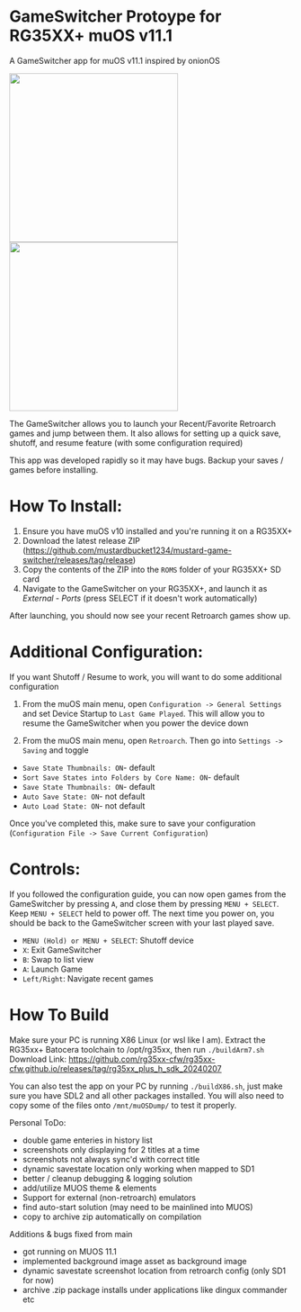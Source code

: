 # GameSwitcher Protoype for RG35XX+ muOS v11.1

A GameSwitcher app for muOS v11.1 inspired by onionOS

<div>
<img src="https://i.imgur.com/a1uIJaF.png" width="300">
<img src="https://media.giphy.com/media/v1.Y2lkPTc5MGI3NjExeG1oMjY3ZHNubnpnMTJpMmg5MGUwemcwenJ2eTZxY3lpdDZheGhydCZlcD12MV9pbnRlcm5hbF9naWZfYnlfaWQmY3Q9Zw/Pq4IfxNQF8FO6e1x0g/source.gif" width="300">
</div>

The GameSwitcher allows you to launch your Recent/Favorite Retroarch games and jump between them.
It also allows for setting up a quick save, shutoff, and resume feature (with some configuration required)

This app was developed rapidly so it may have bugs. Backup your saves / games before installing.

# How To Install:
1. Ensure you have muOS v10 installed and you're running it on a RG35XX+
2. Download the latest release ZIP (https://github.com/mustardbucket1234/mustard-game-switcher/releases/tag/release)
3. Copy the contents of the ZIP into the `ROMS` folder of your RG35XX+ SD card 
4. Navigate to the GameSwitcher on your RG35XX+, and launch it as *External - Ports* (press SELECT if it doesn't work automatically)

After launching, you should now see your recent Retroarch games show up.


# Additional Configuration:

If you want Shutoff / Resume to work, you will want to do some additional configuration 

1. From the muOS main menu, open `Configuration -> General Settings` and set Device Startup to `Last Game Played`.
This will allow you to resume the GameSwitcher when you power the device down

2. From the muOS main menu, open `Retroarch`. Then go into `Settings -> Saving` and toggle

- `Save State Thumbnails: ON`- default
- `Sort Save States into Folders by Core Name: ON`- default
- `Save State Thumbnails: ON`- default
- `Auto Save State: ON`- not default
- `Auto Load State: ON`- not default

Once you've completed this, make sure to save your configuration (`Configuration File -> Save Current Configuration`)

# Controls:

If you followed the configuration guide, you can now open games from the GameSwitcher by pressing `A`, and close them by pressing `MENU + SELECT`.
Keep `MENU + SELECT` held to power off. The next time you power on, you should be back to the GameSwitcher screen with your last played save.  

- `MENU (Hold) or MENU + SELECT`: Shutoff device
- `X`: Exit GameSwitcher
- `B`: Swap to list view
- `A`: Launch Game
- `Left/Right`: Navigate recent games


# How To Build

Make sure your PC is running X86 Linux (or wsl like I am). Extract the RG35xx+ Batocera toolchain to /opt/rg35xx, then run `./buildArm7.sh`
Download Link: https://github.com/rg35xx-cfw/rg35xx-cfw.github.io/releases/tag/rg35xx_plus_h_sdk_20240207

You can also test the app on your PC by running `./buildX86.sh`, just make sure you have SDL2 and all other packages installed.
You will also need to copy some of the files onto `/mnt/muOSDump/` to test it properly.

Personal ToDo:
- double game enteries in history list
- screenshots only displaying for 2 titles at a time
- screenshots not always sync'd with correct title
- dynamic savestate location only working when mapped to SD1
- better / cleanup debugging & logging solution
- add/utilize MUOS theme & elements
- Support for external (non-retroarch) emulators
- find auto-start solution (may need to be mainlined into MUOS)
- copy to archive zip automatically on compilation
  
Additions & bugs fixed from main
+ got running on MUOS 11.1
+ implemented background image asset as background image
+ dynamic savestate screenshot location from retroarch config (only SD1 for now)
+ archive .zip package installs under applications like dingux commander etc
